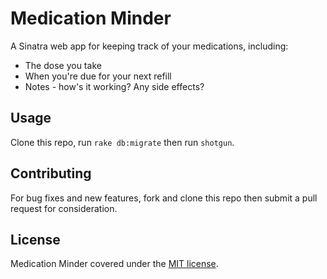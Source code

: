 # Medication Minder

A Sinatra web app for keeping track of your medications, including:

- The dose you take
- When you're due for your next refill
- Notes - how's it working? Any side effects?

## Usage

Clone this repo, run `rake db:migrate` then run `shotgun`.

## Contributing

For bug fixes and new features, fork and clone this repo then submit a pull request for consideration.

## License

Medication Minder covered under the [MIT license](./LICENSE).